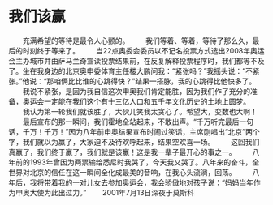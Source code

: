 # 我们该赢
　　充满希望的等待是最令人心颤的。 
　　我们等着、等着，等待了那么久，最后的时刻终于等来了。 
　　当22点奥委会委员以不记名投票方式选出2008年奥运会主办城市并由萨马兰奇宣读投票结果前，在反复解释投票程序时，我们都等不及了。坐在我身边的北京奥申委体育主任楼大鹏问我：“紧张吗？”我摇头说：“不紧张。”他说：“那咱俩比比谁的心跳得快？”结果一搭脉，我的心跳得比他快多了。 
　　我说不紧张，是因为我自信这次申奥我们肯定能胜，因为我们作了充分的准备，奥运会一定能在我们这个有十三亿人口和五千年文化历史的土地上圆梦。 
　　我认为第一轮我们就该胜了，大伙儿笑我太贪心了。希望大，变数也大啊！ 
　　最后宣布的那一瞬间，我们霍地全站起来，不敢出声。“千万听完最后一句话，千万！千万！”因为八年前申奥结果宣布时闹过笑话，主席刚唱出“北京”两个字，我们就以为赢了，大家迫不及待欢呼起来，结果空欢喜一场。 
　　这回我们真赢了，我们终于赢了，我们就是该赢！这是我一辈子最开心的事之一。 
　　八年前的1993年曾因为两票输给悉尼时我哭了，今天我又哭了。八年来的奋斗，全世界对北京的信任在这一瞬间全化成最美的音响，在我心头流淌，回荡。 
　　八年后，我将带着我的一对儿女去参加奥运会，我会骄傲地对孩子说：“妈妈当年作为申奥大使为此出过力。” 
　　2001年7月13日深夜于莫斯科
 